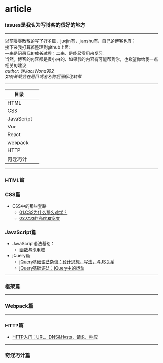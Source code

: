 # article
### issues是我认为写博客的很好的地方
---
以前零零散散的写了好多篇，juejin有，jianshu有，自己的博客也有；<br>
接下来我打算都整理到github上面:<br>
一来是记录我的成长过程；二来，是能经常用来复习。<br>
当然，博客的内容都是很小白的，如果我的内容有可能帮到你，也希望你给我一点相关的建议<br>
*author: @JackWong992*<br>
*如有转载会在题目或者名称后面标注转载*

---

| 目录       | 
| ------------- |
| HTML       | 
| CSS       | 
| JavaScript      | 
| Vue |
| React |
| webpack |
| HTTP       | 
| 奇淫巧计|

---
### HTML篇
### CSS篇
 * CSS中的那些套路<br>
    * [01.CSS为什么那么难学？](https://github.com/JackWong992/article/blob/master/css%E4%B8%AD%E7%9A%84%E9%82%A3%E4%BA%9B%E5%A5%97%E8%B7%AF/01_css%E4%B8%BA%E4%BB%80%E4%B9%88%E9%9A%BE%E5%AD%A6%EF%BC%9F.md)<br>
   * [02.CSS的高度和宽度](https://github.com/JackWong992/article/blob/master/css%E4%B8%AD%E7%9A%84%E9%82%A3%E4%BA%9B%E5%A5%97%E8%B7%AF/02_%E5%AE%BD%E5%BA%A6%E5%92%8C%E9%AB%98%E5%BA%A6.md)<br>
### JavaScript篇<br> 
 * JavaScript语法基础：<br>
   * [函数与作用域](https://github.com/JackWong992/article/blob/master/JS%E5%9F%BA%E7%A1%80%E5%85%A5%E9%97%A8/JS%E5%9F%BA%E7%A1%803%EF%BC%9A%E5%87%BD%E6%95%B0%E4%B8%8E%E4%BD%9C%E7%94%A8%E5%9F%9F.md)<br>
 * jQuery篇<br>
   * [jQuery基础语法杂谈：设计思想，写法，与JS关系](https://github.com/JackWong992/article/blob/master/JS%E5%9F%BA%E7%A1%80%E5%85%A5%E9%97%A8/jQuery%E5%9F%BA%E7%A1%80%E8%AF%AD%E6%B3%951.md)<br>
   * [jQuery基础语法：jQuery中的运动](https://github.com/JackWong992/article/blob/master/JS%E5%9F%BA%E7%A1%80%E5%85%A5%E9%97%A8/jQuery%E5%9F%BA%E7%A1%80%E8%AF%AD%E6%B3%955.md)<br>

---

### 框架篇

----

### Webpack篇

----

### HTTP篇
 * [HTTP入门：URL、DNS&Hosts、请求、响应](https://github.com/JackWong992/article/blob/master/http/HTTP%EF%BC%9A01%E5%85%A5%E9%97%A8.md)<br>

----

### 奇淫巧计篇






